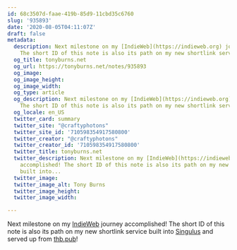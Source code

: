```yaml
---
id: 68c3507d-faae-419b-85d9-11cbd35c6760
slug: '935893'
date: '2020-08-05T04:11:07Z'
draft: false
metadata:
  description: Next milestone on my [IndieWeb](https://indieweb.org) journey accomplished!
    The short ID of this note is also its path on my new shortlink service built into...
  og_title: tonyburns.net
  og_url: https://tonyburns.net/notes/935893
  og_image: 
  og_image_height: 
  og_image_width: 
  og_type: article
  og_description: Next milestone on my [IndieWeb](https://indieweb.org) journey accomplished!
    The short ID of this note is also its path on my new shortlink service built into...
  og_locale: en_US
  twitter_card: summary
  twitter_site: "@craftyphotons"
  twitter_site_id: '710598354917580800'
  twitter_creator: "@craftyphotons"
  twitter_creator_id: '710598354917580800'
  twitter_title: tonyburns.net
  twitter_description: Next milestone on my [IndieWeb](https://indieweb.org) journey
    accomplished! The short ID of this note is also its path on my new shortlink service
    built into...
  twitter_image: 
  twitter_image_alt: Tony Burns
  twitter_image_height: 
  twitter_image_width: 

---
```


Next milestone on my [IndieWeb](https://indieweb.org) journey accomplished! The short ID of this note is also its path on my new shortlink service built into [Singulus](https://github.com/craftyphotons/singulus) and served up from [thb.pub](https://thb.pub)!
